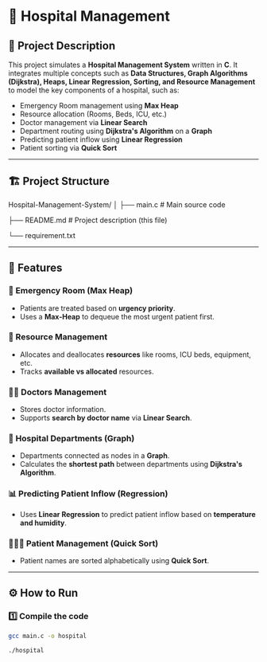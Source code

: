 # 🏥 Hospital Management 

## 📑 Project Description
This project simulates a **Hospital Management System** written in **C**. It integrates multiple concepts such as **Data Structures, Graph Algorithms (Dijkstra), Heaps, Linear Regression, Sorting, and Resource Management** to model the key components of a hospital, such as:
- Emergency Room management using **Max Heap**
- Resource allocation (Rooms, Beds, ICU, etc.)
- Doctor management via **Linear Search**
- Department routing using **Dijkstra's Algorithm** on a **Graph**
- Predicting patient inflow using **Linear Regression**
- Patient sorting via **Quick Sort**

---

## 🏗️ Project Structure

Hospital-Management-System/
│
├── main.c # Main source code

├── README.md # Project description (this file)

└── requirement.txt


---

## 🚀 Features
### 🏥 Emergency Room (Max Heap)
- Patients are treated based on **urgency priority**.
- Uses a **Max-Heap** to dequeue the most urgent patient first.

### 🏨 Resource Management
- Allocates and deallocates **resources** like rooms, ICU beds, equipment, etc.
- Tracks **available vs allocated** resources.

### 👨‍⚕️ Doctors Management
- Stores doctor information.
- Supports **search by doctor name** via **Linear Search**.

### 🏢 Hospital Departments (Graph)
- Departments connected as nodes in a **Graph**.
- Calculates the **shortest path** between departments using **Dijkstra's Algorithm**.

### 📊 Predicting Patient Inflow (Regression)
- Uses **Linear Regression** to predict patient inflow based on **temperature and humidity**.

### 🧑‍🤝‍🧑 Patient Management (Quick Sort)
- Patient names are sorted alphabetically using **Quick Sort**.

---

## ⚙️ How to Run
### 1️⃣ Compile the code
```bash
gcc main.c -o hospital

./hospital
